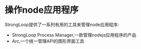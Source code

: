 # 操作node应用程序
StrongLoop提供了一系列有用的工具来管理node应用程序:
- StrongLoop Process Manager,一款管理nodejs应用程序的产品
- Arc,一个统一管理API的图形界面工具